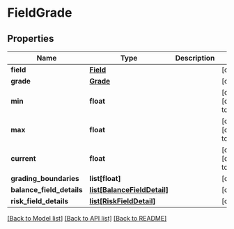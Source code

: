 # FieldGrade

## Properties
Name | Type | Description | Notes
------------ | ------------- | ------------- | -------------
**field** | [**Field**](Field.md) |  | [optional] 
**grade** | [**Grade**](Grade.md) |  | [optional] 
**min** | **float** |  | [optional] [default to 0.0]
**max** | **float** |  | [optional] [default to 0.0]
**current** | **float** |  | [optional] [default to 0.0]
**grading_boundaries** | **list[float]** |  | [optional] 
**balance_field_details** | [**list[BalanceFieldDetail]**](BalanceFieldDetail.md) |  | [optional] 
**risk_field_details** | [**list[RiskFieldDetail]**](RiskFieldDetail.md) |  | [optional] 

[[Back to Model list]](../README.md#documentation-for-models) [[Back to API list]](../README.md#documentation-for-api-endpoints) [[Back to README]](../README.md)


